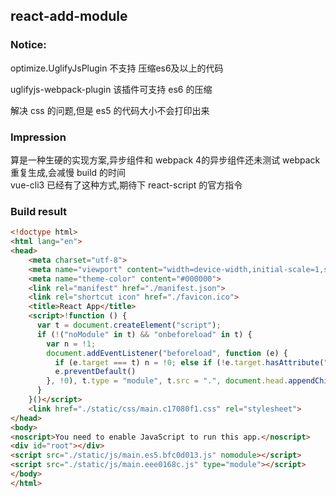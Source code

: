 ## react-add-module

### Notice:

optimize.UglifyJsPlugin 不支持 压缩es6及以上的代码

uglifyjs-webpack-plugin 该插件可支持 es6 的压缩


解决 css 的问题,但是 es5 的代码大小不会打印出来

### Impression
算是一种生硬的实现方案,异步组件和 webpack 4的异步组件还未测试 
webpack 重复生成,会减慢 build 的时间  
vue-cli3 已经有了这种方式,期待下 react-script 的官方指令

### Build result

```html
<!doctype html>
<html lang="en">
<head>
    <meta charset="utf-8">
    <meta name="viewport" content="width=device-width,initial-scale=1,shrink-to-fit=no">
    <meta name="theme-color" content="#000000">
    <link rel="manifest" href="./manifest.json">
    <link rel="shortcut icon" href="./favicon.ico">
    <title>React App</title>
    <script>!function () {
      var t = document.createElement("script");
      if (!("noModule" in t) && "onbeforeload" in t) {
        var n = !1;
        document.addEventListener("beforeload", function (e) {
          if (e.target === t) n = !0; else if (!e.target.hasAttribute("nomodule") || !n) return;
          e.preventDefault()
        }, !0), t.type = "module", t.src = ".", document.head.appendChild(t), t.remove()
      }
    }()</script>
    <link href="./static/css/main.c17080f1.css" rel="stylesheet">
</head>
<body>
<noscript>You need to enable JavaScript to run this app.</noscript>
<div id="root"></div>
<script src="./static/js/main.es5.bfc0d013.js" nomodule></script>
<script src="./static/js/main.eee0168c.js" type="module"></script>
</body>
</html>
```